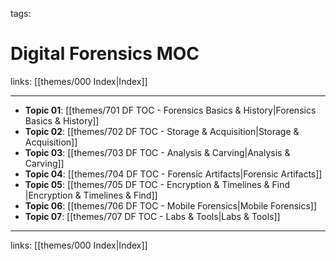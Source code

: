 tags: 

# Digital Forensics MOC

links: [[themes/000 Index|Index]]

---

- **Topic 01**: [[themes/701 DF TOC - Forensics Basics & History|Forensics Basics & History]]
- **Topic 02**: [[themes/702 DF TOC - Storage & Acquisition|Storage & Acquisition]]
- **Topic 03**: [[themes/703 DF TOC - Analysis & Carving|Analysis & Carving]]
- **Topic 04**: [[themes/704 DF TOC - Forensic Artifacts|Forensic Artifacts]]
- **Topic 05**: [[themes/705 DF TOC - Encryption & Timelines & Find |Encryption & Timelines & Find]]
- **Topic 06**: [[themes/706 DF TOC - Mobile Forensics|Mobile Forensics]]
- **Topic 07**: [[themes/707 DF TOC - Labs & Tools|Labs & Tools]]

---
links: [[themes/000 Index|Index]]